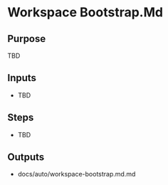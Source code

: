 # Workspace Bootstrap.Md

## Purpose

TBD

## Inputs

- TBD

## Steps

- TBD

## Outputs

- docs/auto/workspace-bootstrap.md.md
